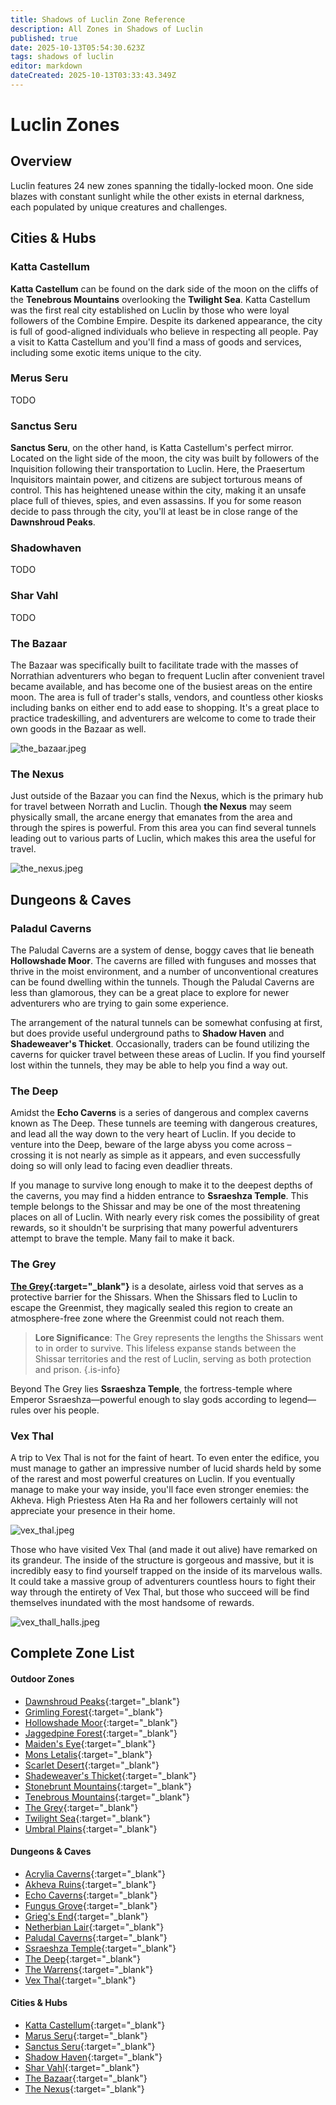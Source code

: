 ```yaml
---
title: Shadows of Luclin Zone Reference
description: All Zones in Shadows of Luclin
published: true
date: 2025-10-13T05:54:30.623Z
tags: shadows of luclin
editor: markdown
dateCreated: 2025-10-13T03:33:43.349Z
---
```


# Luclin Zones

## Overview
Luclin features 24 new zones spanning the tidally-locked moon. One side blazes with constant sunlight while the other exists in eternal darkness, each populated by unique creatures and challenges.

## Cities & Hubs

### Katta Castellum

**Katta Castellum** can be found on the dark side of the moon on the cliffs of the **Tenebrous Mountains** overlooking the **Twilight Sea**. Katta Castellum was the first real city established on Luclin by those who were loyal followers of the Combine Empire. Despite its darkened appearance, the city is full of good-aligned individuals who believe in respecting all people. Pay a visit to Katta Castellum and you'll find a mass of goods and services, including some exotic items unique to the city.

### Merus Seru
TODO

### Sanctus Seru

**Sanctus Seru**, on the other hand, is Katta Castellum's perfect mirror. Located on the light side of the moon, the city was built by followers of the Inquisition following their transportation to Luclin. Here, the Praesertum Inquisitors maintain power, and citizens are subject torturous means of control. This has heightened unease within the city, making it an unsafe place full of thieves, spies, and even assassins. If you for some reason decide to pass through the city, you'll at least be in close range of the **Dawnshroud Peaks**.

### Shadowhaven
TODO

### Shar Vahl
TODO

### The Bazaar

The Bazaar was specifically built to facilitate trade with the masses of Norrathian adventurers who began to frequent Luclin after convenient travel became available, and has become one of the busiest areas on the entire moon. The area is full of trader's stalls, vendors, and countless other kiosks including banks on either end to add ease to shopping. It's a great place to practice tradeskilling, and adventurers are welcome to come to trade their own goods in the Bazaar as well.

![the_bazaar.jpeg](/the_bazaar.jpeg)

### The Nexus

Just outside of the Bazaar you can find the Nexus, which is the primary hub for travel between Norrath and Luclin. Though **the Nexus** may seem physically small, the arcane energy that emanates from the area and through the spires is powerful. From this area you can find several tunnels leading out to various parts of Luclin, which makes this area the useful for travel.

![the_nexus.jpeg](/the_nexus.jpeg)

## Dungeons & Caves

### Paladul Caverns

The Paludal Caverns are a system of dense, boggy caves that lie beneath **Hollowshade Moor**. The caverns are filled with funguses and mosses that thrive in the moist environment, and a number of unconventional creatures can be found dwelling within the tunnels. Though the Paludal Caverns are less than glamorous, they can be a great place to explore for newer adventurers who are trying to gain some experience.

The arrangement of the natural tunnels can be somewhat confusing at first, but does provide useful underground paths to **Shadow Haven** and **Shadeweaver's Thicket**. Occasionally, traders can be found utilizing the caverns for quicker travel between these areas of Luclin. If you find yourself lost within the tunnels, they may be able to help you find a way out.

### The Deep

Amidst the **Echo Caverns** is a series of dangerous and complex caverns known as The Deep. These tunnels are teeming with dangerous creatures, and lead all the way down to the very heart of Luclin. If you decide to venture into the Deep, beware of the large abyss you come across – crossing it is not nearly as simple as it appears, and even successfully doing so will only lead to facing even deadlier threats.

If you manage to survive long enough to make it to the deepest depths of the caverns, you may find a hidden entrance to **Ssraeshza Temple**. This temple belongs to the Shissar and may be one of the most threatening places on all of Luclin. With nearly every risk comes the possibility of great rewards, so it shouldn't be surprising that many powerful adventurers attempt to brave the temple. Many fail to make it back.

### The Grey

**[The Grey](https://www.eqarchives.com/zones/view/thegrey){:target="_blank"}** is a desolate, airless void that serves as a protective barrier for the Shissars. When the Shissars fled to Luclin to escape the Greenmist, they magically sealed this region to create an atmosphere-free zone where the Greenmist could not reach them.

> **Lore Significance**: The Grey represents the lengths the Shissars went to in order to survive. This lifeless expanse stands between the Shissar territories and the rest of Luclin, serving as both protection and prison.
{.is-info}

Beyond The Grey lies **Ssraeshza Temple**, the fortress-temple where Emperor Ssraeshza—powerful enough to slay gods according to legend—rules over his people.

### Vex Thal

A trip to Vex Thal is not for the faint of heart. To even enter the edifice, you must manage to gather an impressive number of lucid shards held by some of the rarest and most powerful creatures on Luclin. If you eventually manage to make your way inside, you'll face even stronger enemies: the Akheva. High Priestess Aten Ha Ra and her followers certainly will not appreciate your presence in their home.

![vex_thal.jpeg](/vex_thal.jpeg)

Those who have visited Vex Thal (and made it out alive) have remarked on its grandeur. The inside of the structure is gorgeous and massive, but it is incredibly easy to find yourself trapped on the inside of its marvelous walls. It could take a massive group of adventurers countless hours to fight their way through the entirety of Vex Thal, but those who succeed will be find themselves inundated with the most handsome of rewards.

![vex_thall_halls.jpeg](/vex_thall_halls.jpeg)

## Complete Zone List

#### Outdoor Zones
- [Dawnshroud Peaks](https://www.eqarchives.com/zones/view/dawnshroud){:target="_blank"}
- [Grimling Forest](https://www.eqarchives.com/zones/view/grimling){:target="_blank"}
- [Hollowshade Moor](https://www.eqarchives.com/zones/view/hollowshade){:target="_blank"}
- [Jaggedpine Forest](https://www.eqarchives.com/zones/view/jaggedpine){:target="_blank"}
- [Maiden's Eye](https://www.eqarchives.com/zones/view/maiden){:target="_blank"}
- [Mons Letalis](https://www.eqarchives.com/zones/view/letalis){:target="_blank"}
- [Scarlet Desert](https://www.eqarchives.com/zones/view/scarlet){:target="_blank"}
- [Shadeweaver's Thicket](https://www.eqarchives.com/zones/view/shadeweaver){:target="_blank"}
- [Stonebrunt Mountains](https://www.eqarchives.com/zones/view/stonebrunt){:target="_blank"}
- [Tenebrous Mountains](https://www.eqarchives.com/zones/view/tenebrous){:target="_blank"}
- [The Grey](https://www.eqarchives.com/zones/view/thegrey){:target="_blank"}
- [Twilight Sea](https://www.eqarchives.com/zones/view/twilight){:target="_blank"}
- [Umbral Plains](https://www.eqarchives.com/zones/view/umbral){:target="_blank"}

#### Dungeons & Caves
- [Acrylia Caverns](https://www.eqarchives.com/zones/view/acrylia){:target="_blank"}
- [Akheva Ruins](https://www.eqarchives.com/zones/view/akheva){:target="_blank"}
- [Echo Caverns](https://www.eqarchives.com/zones/view/echo){:target="_blank"}
- [Fungus Grove](https://www.eqarchives.com/zones/view/fungusgrove){:target="_blank"}
- [Grieg's End](https://www.eqarchives.com/zones/view/griegsend){:target="_blank"}
- [Netherbian Lair](https://www.eqarchives.com/zones/view/netherbian){:target="_blank"}
- [Paludal Caverns](https://www.eqarchives.com/zones/view/paludal){:target="_blank"}
- [Ssraeshza Temple](https://www.eqarchives.com/zones/view/ssratemple){:target="_blank"}
- [The Deep](https://www.eqarchives.com/zones/view/thedeep){:target="_blank"}
- [The Warrens](https://www.eqarchives.com/zones/view/warrens){:target="_blank"}
- [Vex Thal](https://www.eqarchives.com/zones/view/vexthal){:target="_blank"}

#### Cities & Hubs
- [Katta Castellum](https://www.eqarchives.com/zones/view/katta){:target="_blank"}
- [Marus Seru](https://www.eqarchives.com/zones/view/mseru){:target="_blank"}
- [Sanctus Seru](https://www.eqarchives.com/zones/view/sseru){:target="_blank"}
- [Shadow Haven](https://www.eqarchives.com/zones/view/shadowhaven){:target="_blank"}
- [Shar Vahl](https://www.eqarchives.com/zones/view/sharvahl){:target="_blank"}
- [The Bazaar](https://www.eqarchives.com/zones/view/bazaar){:target="_blank"}
- [The Nexus](https://www.eqarchives.com/zones/view/nexus){:target="_blank"}
